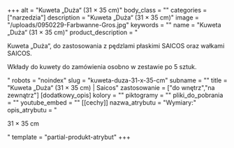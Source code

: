 +++
alt = "Kuweta „Duża“ (31 × 35 cm)"
body_class = ""
categories = ["narzedzia"]
description = "Kuweta „Duża“ (31 × 35 cm)"
image = "/uploads/0950229-Farbwanne-Gros.jpg"
keywords = ""
name = "Kuweta „Duża“ (31 × 35 cm)"
product_description = "<p>Kuweta „Duża“, do zastosowania z pędzlami płaskimi SAICOS oraz wałkami SAICOS.</p><p>Wkłady do kuwety do zamówienia osobno w zestawie po 5 sztuk.</p>"
robots = "noindex"
slug = "kuweta-duza-31-x-35-cm"
subname = ""
title = "Kuweta „Duża“ (31 × 35 cm) | Saicos"
zastosowanie = ["do wnętrz","na zewnątrz"]
[dodatkowy_opis]
kolory = ""
piktogramy = ""
pliki_do_pobrania = ""
youtube_embed = ""
[[cechy]]
nazwa_atrybutu = "Wymiary:"
opis_atrybutu = "<p>31 × 35 cm</p>"
template = "partial-produkt-atrybut"
+++
